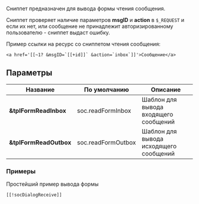 Сниппет предназначен для вывода формы чтения сообщения.

Сниппет проверяет наличие параметров **msgID** и **action** в `$_REQUEST` и если их нет, или сообщение не принадлежит авторизированному пользователю - сниппет выдаст ошибку.

Пример ссылки на ресурс со сниппетом чтения сообщения:
```
<a href='[[~1? &msgID=`[[+id]]` &action=`inbox`]]'>Сообщение</a>
```

## Параметры
Название				| По умолчанию			| Описание
------------------------|-----------------------|--------------------------
**&tplFormReadInbox**	| soc.readFormInbox		| Шаблон для вывода входящего сообщений
**&tplFormReadOutbox**	| soc.readFormOutbox	| Шаблон для вывода исходящего сообщений

### Примеры
Простейший пример вывода формы 
```
[[!socDialogReceive]]
```






